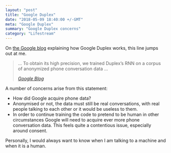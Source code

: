 ```yaml
---
layout: "post"
title: "Google Duplex"
date: "2018-05-09 18:40:00 +/-GMT"
meta: "Google Duplex"
summary: "Google Duplex concerns"
category: "Lifestream"
---
```


On [the Google blog](https://ai.googleblog.com/2018/05/duplex-ai-system-for-natural-conversation.html) explaining how Google Duplex works, this line jumps out at me.



<blockquote>
    <p>... To obtain its high precision, we trained Duplex’s RNN on a corpus of anonymized phone conversation data ...</p>
    <footer>
       <cite><a href="https://ai.googleblog.com/2018/05/duplex-ai-system-for-natural-conversation.html)">Google Blog</a></cite>
    </footer>
</blockquote>

A number of concerns arise from this statement:

- How did Google acquire phone data?
- Anonymised or not, the data must still be real conversations, with real people talking to each other or it would be useless to them.
- In order to continue training the code to pretend to be human in other circumstances Google will need to acquire ever more phone conversation data. This feels quite a contentious issue, especially around consent.

Personally, I would always want to know when I am talking to a machine and when it is a human.
